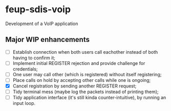 # feup-sdis-voip
Development of a VoIP application

## Major WIP enhancements
- [ ] Establish connection when both users call eachother instead of both having to confirm it;
- [ ] Implement initial REGISTER rejection and provide challenge for credentials;
- [ ] One user may call other (which is registered) without itself registering;
- [ ] Place calls on hold by accepting other calls while one is ongoing;
- [x] Cancel registration by sending another REGISTER request;
- [ ] Tidy terminal mess (maybe log the packets instead of printing them);
- [ ] Tidy application interface (it's still kinda counter-intuitive), by running an input loop.
